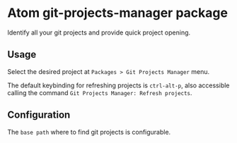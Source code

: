 # Atom git-projects-manager package

Identify all your git projects and provide quick project opening.


## Usage

Select the desired project at `Packages > Git Projects Manager` menu.

The default keybinding for refreshing projects is `ctrl-alt-p`, also accessible calling the command `Git Projects Manager: Refresh projects`.


## Configuration

The `base path` where to find git projects is configurable.
